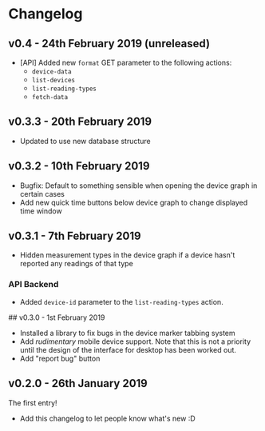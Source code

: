 # Changelog

## v0.4 - 24th February 2019 (unreleased)
 - [API] Added new `format` GET parameter to the following actions:
     - `device-data`
     - `list-devices`
     - `list-reading-types`
     - `fetch-data`

## v0.3.3 - 20th February 2019
 - Updated to use new database structure

## v0.3.2 - 10th February 2019
 - Bugfix: Default to something sensible when opening the device graph in certain cases
 - Add new quick time buttons below device graph to change displayed time window

## v0.3.1 - 7th February 2019
 - Hidden measurement types in the device graph if a device hasn't reported any readings of that type

### API Backend
 - Added `device-id` parameter to the `list-reading-types` action.

## v0.3.0 - 1st February 2019
 - Installed a library to fix bugs in the device marker tabbing system
 - Add _rudimentary_ mobile device support. Note that this is not a priority until the design of the interface for desktop has been worked out.
 - Add "report bug" button

## v0.2.0 - 26th January 2019
The first entry!

 - Add this changelog to let people know what's new :D

